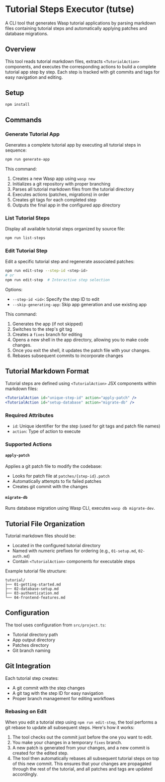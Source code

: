 # Tutorial Steps Executor (tutse)

A CLI tool that generates Wasp tutorial applications by parsing markdown files containing tutorial steps and automatically applying patches and database migrations.

## Overview

This tool reads tutorial markdown files, extracts `<TutorialAction>` components, and executes the corresponding actions to build a complete tutorial app step by step. Each step is tracked with git commits and tags for easy navigation and editing.

## Setup

```bash
npm install
```

## Commands

### Generate Tutorial App

Generates a complete tutorial app by executing all tutorial steps in sequence:

```bash
npm run generate-app
```

This command:
1. Creates a new Wasp app using `wasp new`
2. Initializes a git repository with proper branching
3. Parses all tutorial markdown files from the tutorial directory
4. Executes actions (patches, migrations) in order
5. Creates git tags for each completed step
6. Outputs the final app in the configured app directory

### List Tutorial Steps

Display all available tutorial steps organized by source file:

```bash
npm run list-steps
```

### Edit Tutorial Step

Edit a specific tutorial step and regenerate associated patches:

```bash
npm run edit-step --step-id <step-id>
# or
npm run edit-step  # Interactive step selection
```

Options:
- `--step-id <id>`: Specify the step ID to edit
- `--skip-generating-app`: Skip app generation and use existing app

This command:
1. Generates the app (if not skipped)
2. Switches to the step's git tag
3. Creates a `fixes` branch for editing
4. Opens a new shell in the app directory, allowing you to make code changes.
5. Once you exit the shell, it updates the patch file with your changes.
6. Rebases subsequent commits to incorporate changes

## Tutorial Markdown Format

Tutorial steps are defined using `<TutorialAction>` JSX components within markdown files:

```jsx
<TutorialAction id="unique-step-id" action="apply-patch" />
<TutorialAction id="setup-database" action="migrate-db" />
```

### Required Attributes

- `id`: Unique identifier for the step (used for git tags and patch file names)
- `action`: Type of action to execute

### Supported Actions

#### `apply-patch`
Applies a git patch file to modify the codebase:
- Looks for patch file at `patches/{step-id}.patch`
- Automatically attempts to fix failed patches
- Creates git commit with the changes

#### `migrate-db`
Runs database migration using Wasp CLI, executes `wasp db migrate-dev`.

## Tutorial File Organization

Tutorial markdown files should be:
- Located in the configured tutorial directory
- Named with numeric prefixes for ordering (e.g., `01-setup.md`, `02-auth.md`)
- Contain `<TutorialAction>` components for executable steps

Example tutorial file structure:
```
tutorial/
├── 01-getting-started.md
├── 02-database-setup.md
├── 03-authentication.md
└── 04-frontend-features.md
```

## Configuration

The tool uses configuration from `src/project.ts`:
- Tutorial directory path
- App output directory
- Patches directory
- Git branch naming

## Git Integration

Each tutorial step creates:
- A git commit with the step changes
- A git tag with the step ID for easy navigation
- Proper branch management for editing workflows

### Rebasing on Edit

When you edit a tutorial step using `npm run edit-step`, the tool performs a git rebase to update all subsequent steps. Here's how it works:

1.  The tool checks out the commit just before the one you want to edit.
2.  You make your changes in a temporary `fixes` branch.
3.  A new patch is generated from your changes, and a new commit is created for the edited step.
4.  The tool then automatically rebases all subsequent tutorial steps on top of this new commit. This ensures that your changes are propagated through the rest of the tutorial, and all patches and tags are updated accordingly.
